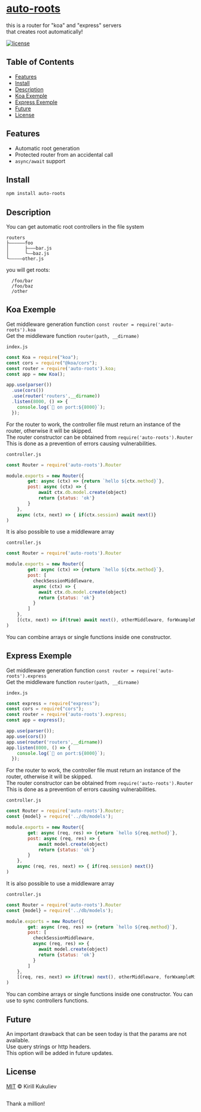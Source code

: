 
# [auto-roots](https://github.com/keha12345/fs-router)

this is a router for "koa" and "express" servers  
that creates root automatically!

[![license](https://img.shields.io/github/license/koajs/router.svg)](LICENSE)


## Table of Contents

* [Features](#features)
* [Install](#install)
* [Description](#description)
* [Koa Exemple](#koa-exemple)
* [Express Exemple](#express-exemple)
* [Future](#future)
* [License](#license)


## Features

* Automatic root generation
* Protected router from an accidental call
* `async/await` support

## Install

```sh
npm install auto-roots
```

## Description

You can get automatic root controllers in the file system

```
routers
├――――――foo
│      ├―――bar.js
│      └――baz.js
└―――――other.js
```

you will get roots:  
```  
  /foo/bar  
  /foo/baz  
  /other  
```

## Koa Exemple
Get middleware generation function ``const router = require('auto-roots').koa``  
Get the middleware function ``router(path, __dirname)``  

``index.js``
```index.js
const Koa = require("koa");
const cors = require("@koa/cors");
const router = require('auto-roots').koa;
const app = new Koa();

app.use(parser())
  .use(cors())
  .use(router('routers',__dirname))
  .listen(8000, () => {
    console.log(`🚀 on port:${8000}`);
  });
```

For the router to work, the controller file must return an instance of the router, otherwise it will be skipped.  
The router constructor can be obtained from  ``require('auto-roots').Router``  
This is done as a prevention of errors causing vulnerabilities. 


``controller.js``
```controller.js
const Router = require('auto-roots').Router

module.exports = new Router({
        get: async (ctx) => {return `hello ${ctx.method}`},
        post: async (ctx) => {
            await ctx.db.model.create(object)
            return {status: 'ok'}
        }
    },
    async (ctx, next) => { if(ctx.session) await next()}
)
``` 

It is also possible to use a middleware array 

``controller.js``
```controller.js
const Router = require('auto-roots').Router

module.exports = new Router({
        get: async (ctx) => {return `hello ${ctx.method}`},
        post: [
          checkSessionMiddleware,
          async (ctx) => {
            await ctx.db.model.create(object)
            return {status: 'ok'}
          }
        ]
    },
    [(ctx, next) => if(true) await next(), otherMiddleware, forWxampleMiddleware ]
)
``` 
You can combine arrays or single functions inside one constructor.  

## Express Exemple
Get middleware generation function ``const router = require('auto-roots').express``  
Get the middleware function ``router(path, __dirname)``  

``index.js``
```index.js
const express = require("express");
const cors = require("cors");
const router = require('auto-roots').express;
const app = express();

app.use(parser());
app.use(cors())
app.use(router('routers',__dirname))
app.listen(8000, () => {
    console.log(`🚀 on port:${8000}`);
  });
```

For the router to work, the controller file must return an instance of the router, otherwise it will be skipped.  
The router constructor can be obtained from  ``require('auto-roots').Router``  
This is done as a prevention of errors causing vulnerabilities. 


``controller.js``
```controller.js
const Router = require('auto-roots').Router;
const {model} = require('../db/models');

module.exports = new Router({
        get: async (req, res) => {return `hello ${req.method}`},
        post: async (req, res) => {
            await model.create(object)
            return {status: 'ok'}
        }
    },
    async (req, res, next) => { if(req.session) next()}
)
``` 

It is also possible to use a middleware array 

``controller.js``
```controller.js
const Router = require('auto-roots').Router
const {model} = require('../db/models');

module.exports = new Router({
        get: async (req, res) => {return `hello ${req.method}`},
        post: [
          checkSessionMiddleware,
          async (req, res) => {
            await model.create(object)
            return {status: 'ok'}
          }
        ]
    },
    [(req, res, next) => if(true) next(), otherMiddleware, forWxampleMiddleware ]
)
``` 
You can combine arrays or single functions inside one constructor. You can use to sync controllers functions. 


## Future

An important drawback that can be seen today is 
that the params are not available.  
Use query strings or http headers.  
This option will be added in future updates. 

## License

[MIT](LICENSE) © Kirill Kukuliev

##

Thank a million!
